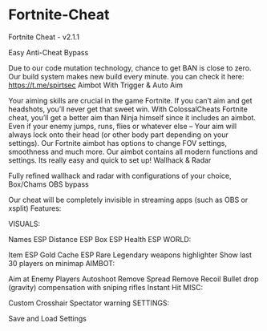 # Fortnite-Cheat
Fortnite Cheat - v2.1.1



Easy Anti-Cheat Bypass

Due to our code mutation technology, chance to get BAN is close to zero. Our build system makes new build every minute. you can check it here: https://t.me/spirtsec
Aimbot With Trigger & Auto Aim

Your aiming skills are crucial in the game Fortnite. If you can’t aim and get headshots, you’ll never get that sweet win. With ColossalCheats Fortnite cheat, you’ll get a better aim than Ninja himself since it includes an aimbot. Even if your enemy jumps, runs, flies or whatever else – Your aim will always lock onto their head (or other body part depending on your settings). Our Fortnite aimbot has options to change FOV settings, smoothness and much more. Our aimbot contains all modern functions and settings. Its really easy and quick to set up!
Wallhack & Radar

Fully refined wallhack and radar with configurations of your choice, Box/Chams
OBS bypass

Our cheat will be completely invisible in streaming apps (such as OBS or xsplit)
Features:

VISUALS:

Names ESP
Distance ESP
Box ESP
Health ESP
WORLD:

Item ESP
Gold Cache ESP
Rare Legendary weapons highlighter
Show last 30 players on minimap
AIMBOT:

Aim at Enemy Players
Autoshoot
Remove Spread
Remove Recoil
Bullet drop (gravity) compensation with sniping rifles
Instant Hit
MISC:

Custom Crosshair
Spectator warning
SETTINGS:

Save and Load Settings


